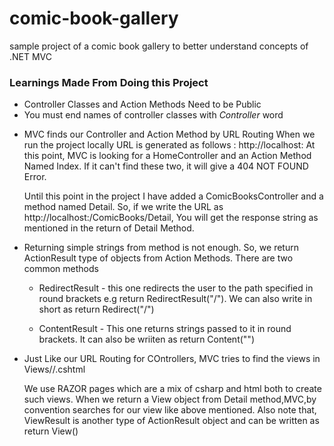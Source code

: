 # comic-book-gallery
sample project of a comic book gallery to better understand concepts of .NET MVC

<h3>Learnings Made From Doing this Project</h3>
<ul>
  <li>Controller Classes and Action Methods Need to be Public</li>
  <li>You must end names of controller classes with <em>Controller</em> word</li>
  <li><p>MVC finds our Controller and Action Method by URL Routing
	When we run the project locally URL is generated as follows :
	 http://localhost:<random port number>
	 At this point, MVC is looking for a HomeController and an Action Method
	 Named Index.
	 If it can't find these two, it will give a 404 NOT FOUND Error.</p>
	 <p>Until this point in the project I have added a ComicBooksController
	 and a method named Detail.
	 So, if we write the URL as http://localhost:<port number>/ComicBooks/Detail,
	 You will get the response string as mentioned in the return of Detail Method.
  </p></li>
  <li><p>Returning simple strings from method is not enough. So, we return ActionResult type of objects
  from Action Methods. There are two common methods <ul>
  <li><p>RedirectResult - this one redirects the user to the path specified in round brackets e.g return RedirectResult("/").
  We can also write in short as return Redirect("/")</li>
  <li><p>ContentResult - This one returns strings passed to it in round brackets. It can also be wriiten as return Content("<content>")</p></li>
  </ul>
  </p></li>
  <li><p>Just Like our URL Routing for COntrollers, MVC tries to find the
  views in Views/<controller name>/<method name>.cshtml</p>
  <p>We use RAZOR pages which are a mix of csharp and html both to create such
  views. When we return a View object from Detail method,MVC,by convention searches
  for our view like above mentioned. Also note that, ViewResult is another type of ActionResult object and can be written as return View()</p> </li>

</ul>
